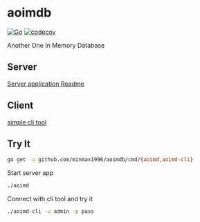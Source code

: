 # aoimdb
[![Go](https://github.com/minmax1996/aoimdb/actions/workflows/go.yml/badge.svg?branch=main)](https://github.com/minmax1996/aoimdb/actions/workflows/go.yml)
[![codecov](https://codecov.io/gh/minmax1996/aoimdb/branch/main/graph/badge.svg)](https://codecov.io/gh/minmax1996/aoimdb)

Another One In Memory Database

## Server
[Server application Readme](https://github.com/minmax1996/aoimdb/blob/main/cmd/aoimd/README.md)
## Client
[simple cli tool](https://github.com/minmax1996/aoimdb/blob/main/cmd/aoimd-cli/README.md)

## Try It

```bash
go get -u github.com/minmax1996/aoimdb/cmd/{aoimd,aoimd-cli}
```

Start server app

```bash
./aoimd
```

Connect with cli tool and try it

```bash
./aoimd-cli -u admin -p pass
```
